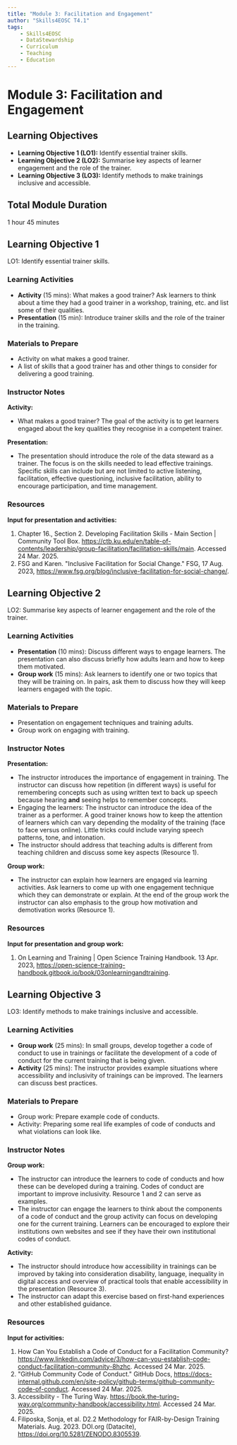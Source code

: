 ```yaml
---
title: "Module 3: Facilitation and Engagement"
author: "Skills4EOSC T4.1"
tags:
    - Skills4EOSC
    - DataStewardship
    - Curriculum
    - Teaching
    - Education
---
```


# Module 3: Facilitation and Engagement


## Learning Objectives

- **Learning Objective 1 (LO1):** Identify essential trainer skills.
- **Learning Objective 2 (LO2):** Summarise key aspects of learner engagement and the role of the trainer.
- **Learning Objective 3 (LO3):** Identify methods to make trainings inclusive and accessible.


## Total Module Duration

1 hour 45 minutes


## Learning Objective 1

LO1: Identify essential trainer skills.


### Learning Activities

- **Activity** (15&nbsp;mins): What makes a good trainer? Ask learners to think about a time they had a good trainer in a workshop, training, etc. and list some of their qualities.
- **Presentation** (15 min): Introduce trainer skills and the role of the trainer in the training.


### Materials to Prepare

- Activity on what makes a good trainer.
- A list of skills that a good trainer has and other things to consider for delivering a good training.


### Instructor Notes

**Activity:**

- What makes a good trainer? The goal of the activity is to get learners engaged about the key qualities they recognise in a competent trainer.

**Presentation:**

- The presentation should introduce the role of the data steward as a trainer. The focus is on the skills needed to lead effective trainings. Specific skills can include but are not limited to active listening, facilitation, effective questioning, inclusive facilitation, ability to encourage participation, and time management.


### Resources

**Input for presentation and activities:**

1. Chapter 16., Section 2. Developing Facilitation Skills - Main Section | Community Tool Box. <https://ctb.ku.edu/en/table-of-contents/leadership/group-facilitation/facilitation-skills/main>. Accessed 24 Mar. 2025.
2. FSG and Karen. "Inclusive Facilitation for Social Change." FSG, 17 Aug. 2023, <https://www.fsg.org/blog/inclusive-facilitation-for-social-change/>.



## Learning Objective 2

LO2: Summarise key aspects of learner engagement and the role of the trainer.


### Learning Activities

- **Presentation** (10&nbsp;mins): Discuss different ways to engage learners. The presentation can also discuss briefly how adults learn and how to keep them motivated.
- **Group work** (15&nbsp;mins): Ask learners to identify one or two topics that they will be training on. In pairs, ask them to discuss how they will keep learners engaged with the topic.


### Materials to Prepare

- Presentation on engagement techniques and training adults.
- Group work on engaging with training.


### Instructor Notes

**Presentation:**

- The instructor introduces the importance of engagement in training. The instructor can discuss how repetition (in different ways) is useful for remembering concepts such as using written text to back up speech because hearing **and** seeing helps to remember concepts.
- Engaging the learners: The instructor can introduce the idea of the trainer as a performer. A good trainer knows how to keep the attention of learners which can vary depending the modality of the training (face to face versus online). Little tricks could include varying speech patterns, tone, and intonation.
- The instructor should address that teaching adults is different from teaching children and discuss some key aspects (Resource&nbsp;1).

**Group work:**

- The instructor can explain how learners are engaged via learning activities. Ask learners to come up with one engagement technique which they can demonstrate or explain. At the end of the group work the instructor can also emphasis to the group how motivation and demotivation works (Resource&nbsp;1).


### Resources

**Input for presentation and group work:**

1. On Learning and Training | Open Science Training Handbook. 13 Apr. 2023, <https://open-science-training-handbook.gitbook.io/book/03onlearningandtraining>.



## Learning Objective 3

LO3: Identify methods to make trainings inclusive and accessible.


### Learning Activities

- **Group work** (25&nbsp;mins): In small groups, develop together a code of conduct to use in trainings or facilitate the development of a code of conduct for the current training that is being given.
- **Activity** (25&nbsp;mins): The instructor provides example situations where accessibility and inclusivity of trainings can be improved. The learners can discuss best practices.


### Materials to Prepare

- Group work: Prepare example code of conducts.
- Activity: Preparing some real life examples of code of conducts and what violations can look like.


### Instructor Notes

**Group work:**

- The instructor can introduce the learners to code of conducts and how these can be developed during a training. Codes of conduct are important to improve inclusivity. Resource&nbsp;1 and 2 can serve as examples.
- The instructor can engage the learners to think about the components of a code of conduct and the group activity can focus on developing one for the current training. Learners can be encouraged to explore their institutions own websites and see if they have their own institutional codes of conduct.

**Activity:**

- The instructor should introduce how accessibility in trainings can be improved by taking into consideration disability, language, inequality in digital access and overview of practical tools that enable accessibility in the presentation (Resource&nbsp;3).
- The instructor can adapt this exercise based on first-hand experiences and other established guidance.


### Resources

**Input for activities:**

1. How Can You Establish a Code of Conduct for a Facilitation Community? <https://www.linkedin.com/advice/3/how-can-you-establish-code-conduct-facilitation-community-8hzhc>. Accessed 24 Mar. 2025.
2. "GitHub Community Code of Conduct." GitHub Docs, <https://docs-internal.github.com/en/site-policy/github-terms/github-community-code-of-conduct>. Accessed 24 Mar. 2025.
3. Accessibility - The Turing Way. <https://book.the-turing-way.org/community-handbook/accessibility.html>. Accessed 24 Mar. 2025.
4. Filiposka, Sonja, et al. D2.2 Methodology for FAIR-by-Design Training Materials. Aug. 2023. DOI.org (Datacite), <https://doi.org/10.5281/ZENODO.8305539>.
